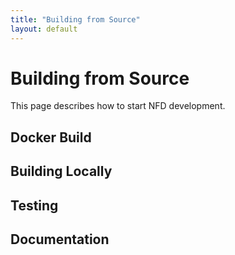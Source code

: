 ```yaml
---
title: "Building from Source"
layout: default
---
```


# Building from Source

This page describes how to start NFD development.

## Docker Build

## Building Locally

## Testing

## Documentation

